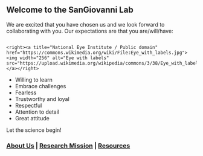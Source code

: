 ## Welcome to the SanGiovanni Lab

We are excited that you have chosen us and we look forward to collaborating with you. Our expectations are that you are/will/have:

                                                                                                                                    <right><a title="National Eye Institute / Public domain" href="https://commons.wikimedia.org/wiki/File:Eye_with_labels.jpg"><img width="256" alt="Eye with labels" src="https://upload.wikimedia.org/wikipedia/commons/3/38/Eye_with_labels.jpg"></a></right>  

- Willing to learn
- Embrace challenges
- Fearless
- Trustworthy and loyal
- Respectful
- Attention to detail
- Great attitude

Let the science begin!

### [About Us](https://dlgeiser.github.io/SanGiovanni-Lab/About) | [Research Mission](https://dlgeiser.github.io/SanGiovanni-Lab/Mission) | [Resources](https://dlgeiser.github.io/SanGiovanni-Lab/Resources)
